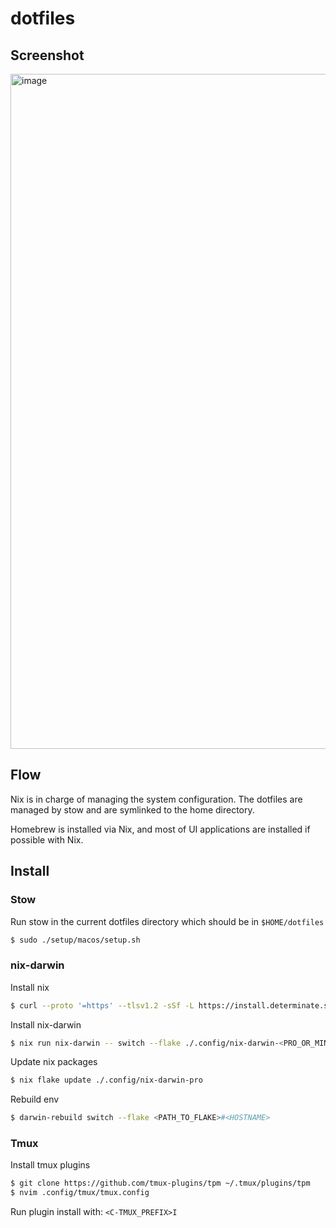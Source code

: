 # dotfiles

## Screenshot

<img width="1920" height="1080" alt="image" src="https://github.com/user-attachments/assets/a196dd6e-398c-46a4-8c6e-606b878d9d30" />

## Flow

Nix is in charge of managing the system configuration. The dotfiles are managed by stow and are symlinked to the home directory.

Homebrew is installed via Nix, and most of UI applications are installed if possible with Nix.

## Install

### Stow

Run stow in the current dotfiles directory which should be in `$HOME/dotfiles`

```bash
$ sudo ./setup/macos/setup.sh
```

### nix-darwin

Install nix

```bash
$ curl --proto '=https' --tlsv1.2 -sSf -L https://install.determinate.systems/nix | sh -s -- install
```

Install nix-darwin

```bash
$ nix run nix-darwin -- switch --flake ./.config/nix-darwin-<PRO_OR_MINI>#kento
```

Update nix packages

```bash
$ nix flake update ./.config/nix-darwin-pro
```

Rebuild env

```bash
$ darwin-rebuild switch --flake <PATH_TO_FLAKE>#<HOSTNAME>
```

### Tmux

Install tmux plugins

```bash
$ git clone https://github.com/tmux-plugins/tpm ~/.tmux/plugins/tpm
$ nvim .config/tmux/tmux.config
```

Run plugin install with: `<C-TMUX_PREFIX>I`
